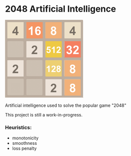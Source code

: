# 2048 Artificial Intelligence

![2048-ai](banner.png?raw=true "2048 ai")

Artificial intelligence used to solve the popular game "2048"

This project is still a work-in-progress.

### Heuristics:
- monotonicity
- smoothness
- loss penalty
